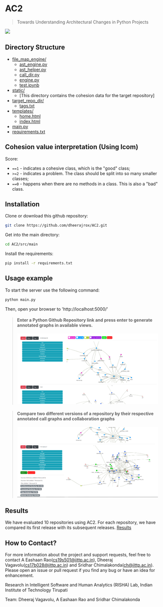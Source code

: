 # AC2

> Towards Understanding Architectural Changes in Python Projects

![](landing_page.png)

## Directory Structure

- [file_map_engine/](.src/main/file_map_engine)
  - [ast_engine.py](.src/main/file_map_engine/ast_engine.py)
  - [ast_helper.py](.src/main/file_map_engine/ast_helper.py)
  - [call_dir.py](.src/main/file_map_engine/call_dir.py)
  - [engine.py](.src/main/file_map_engine/engine.py)
  - [test.ipynb](.src/main/file_map_engine/test.ipynb)
- [static/](.src/main/static)
  - [This directory contains the cohesion data for the target repository]
- [target_repo_dir/](.src/main/target_repo_dir)
  - [tags.txt](.src/main/target_repo_dir/tags.txt)
- [templates/](.src/main/templates)
  - [home.html](.src/main/templates/home.html)
  - [index.html](.src/main/templates/index.html)
- [main.py](.src/main/main.py)
- [requirements.txt](.src/main/requirements.txt)

## Cohesion value interpretation (Using lcom)

Score:

- `==1` - indicates a cohesive class, which is the "good" class;
- `>=2` - indicates a problem. The class should be split into so many smaller classes;
- `==0` - happens when there are no methods in a class. This is also a "bad" class.

## Installation

Clone or download this github repository:

```sh
git clone https://github.com/dheerajrox/AC2.git
```

Get into the main directory:

```sh
cd AC2/src/main
```

Install the requirements:

```sh
pip install -r requirements.txt
```

## Usage example

To start the server use the following command:

```sh
python main.py
```

Then, open your browser to 'http://localhost:5000/'

> #### Enter a Python Github Repository link and press enter to generate annotated graphs in available views.
>
> ![](demo_image_0.png)

> #### Compare two different versions of a repository by their respective annotated call graphs and collaboration graphs
>
> ![](demo_image_last.png)


## Results
We have evaluated 10 repositories using AC2. For each repository, we have compared its first release with its subsequent releases. 
[Results](https://github.com/dheerajrox/AC2/tree/master/Results)


## How to Contact?

For more information about the project and support requests, feel free to contact A Eashaan Rao(cs19s501@iittp.ac.in), Dheeraj Vagavolu(cs17b028@iittp.ac.in) and Sridhar Chimalakonda(ch@iittp.ac.in). Please open an issue or pull request if you find any bug or have an idea for enhancement.


Research in Intelligent Software and Human Analytics (RISHA) Lab, Indian Institute of Technology Tirupati

Team:
Dheeraj Vagavolu, A Eashaan Rao and Sridhar Chimalakonda
